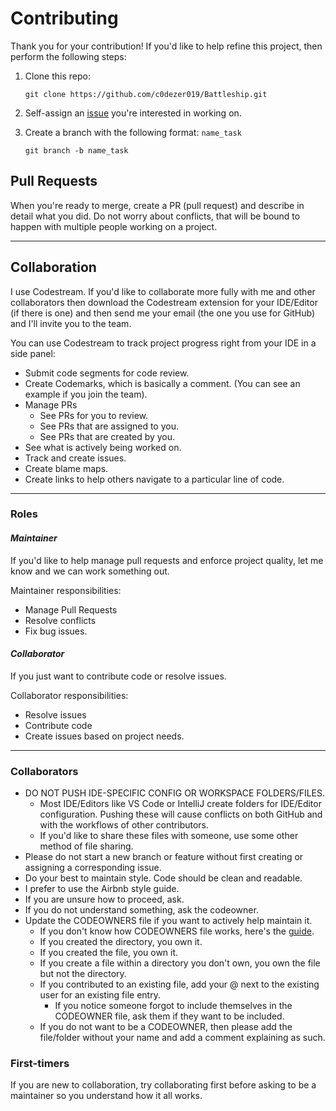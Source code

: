 # Contributing

Thank you for your contribution! If you'd like to help refine this project, then perform the following steps:

1. Clone this repo:

    `git clone https://github.com/c0dezer019/Battleship.git`

2. Self-assign an [issue](https://github.com/c0dezer019/Battleship/issues) you're interested in working on.

3. Create a branch with the following format: `name_task`

    `git branch -b name_task`

## **Pull Requests**

When you're ready to merge, create a PR (pull request) and describe in detail what you did. Do not worry about conflicts, that will be bound to happen with multiple people working on a project.

***

## **Collaboration**

I use Codestream. If you'd like to collaborate more fully with me and other collaborators then download the Codestream extension for your IDE/Editor (if there is one) and then send me your email (the one you use for GitHub) and I'll invite you to the team.

You can use Codestream to track project progress right from your IDE in a side panel:

- Submit code segments for code review.
- Create Codemarks, which is basically a comment. (You can see an example if you join the team).
- Manage PRs
  - See PRs for you to review.
  - See PRs that are assigned to you.
  - See PRs that are created by you.
- See what is actively being worked on.
- Track and create issues.
- Create blame maps.
- Create links to help others navigate to a particular line of code.

***

### **Roles**

#### ***Maintainer***

If you'd like to help manage pull requests and enforce project quality, let me know and we can work something out.

Maintainer responsibilities:

- Manage Pull Requests
- Resolve conflicts
- Fix bug issues.

#### ***Collaborator***

If you just want to contribute code or resolve issues.

Collaborator responsibilities:

- Resolve issues
- Contribute code
- Create issues based on project needs.

***

### **Collaborators**

- DO NOT PUSH IDE-SPECIFIC CONFIG OR WORKSPACE FOLDERS/FILES.
  - Most IDE/Editors like VS Code or IntelliJ create folders for IDE/Editor configuration. Pushing these will cause conflicts on both GitHub and with the workflows of other contributors.
  - If you'd like to share these files with someone, use some other method of file sharing.
- Please do not start a new branch or feature without first creating or assigning a corresponding issue.
- Do your best to maintain style. Code should be clean and readable.
- I prefer to use the Airbnb style guide.
- If you are unsure how to proceed, ask.
- If you do not understand something, ask the codeowner.
- Update the CODEOWNERS file if you want to actively help maintain it.
  - If you don't know how CODEOWNERS file works, here's the [guide](https://docs.github.com/en/github/creating-cloning-and-archiving-repositories/creating-a-repository-on-github/about-code-owners).
  - If you created the directory, you own it.
  - If you created the file, you own it.
  - If you create a file within a directory you don't own, you own the file but not the directory.
  - If you contributed to an existing file, add your @ next to the existing user for an  existing file entry.
    - If you notice someone forgot to include themselves in the CODEOWNER file, ask them if they want to be included.
  - If you do not want to be a CODEOWNER, then please add the file/folder without your name and add a comment explaining as such.

### **First-timers**

If you are new to collaboration, try collaborating first before asking to be a maintainer so you understand how it all works.
